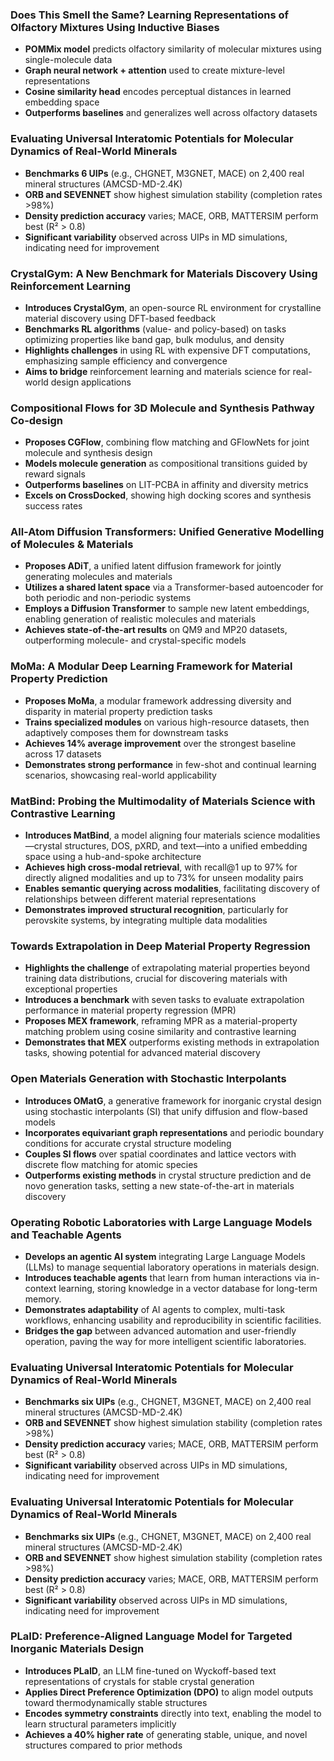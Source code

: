 ### Does This Smell the Same? Learning Representations of Olfactory Mixtures Using Inductive Biases

- **POMMix model** predicts olfactory similarity of molecular mixtures using single-molecule data  
- **Graph neural network + attention** used to create mixture-level representations  
- **Cosine similarity head** encodes perceptual distances in learned embedding space  
- **Outperforms baselines** and generalizes well across olfactory datasets  


### Evaluating Universal Interatomic Potentials for Molecular Dynamics of Real-World Minerals

- **Benchmarks 6 UIPs** (e.g., CHGNET, M3GNET, MACE) on 2,400 real mineral structures (AMCSD-MD-2.4K)  
- **ORB and SEVENNET** show highest simulation stability (completion rates >98%)  
- **Density prediction accuracy** varies; MACE, ORB, MATTERSIM perform best (R² > 0.8)  
- **Significant variability** observed across UIPs in MD simulations, indicating need for improvement  


### CrystalGym: A New Benchmark for Materials Discovery Using Reinforcement Learning
- **Introduces CrystalGym**, an open-source RL environment for crystalline material discovery using DFT-based feedback  
- **Benchmarks RL algorithms** (value- and policy-based) on tasks optimizing properties like band gap, bulk modulus, and density  
- **Highlights challenges** in using RL with expensive DFT computations, emphasizing sample efficiency and convergence  
- **Aims to bridge** reinforcement learning and materials science for real-world design applications  



### Compositional Flows for 3D Molecule and Synthesis Pathway Co-design

- **Proposes CGFlow**, combining flow matching and GFlowNets for joint molecule and synthesis design  
- **Models molecule generation** as compositional transitions guided by reward signals  
- **Outperforms baselines** on LIT-PCBA in affinity and diversity metrics  
- **Excels on CrossDocked**, showing high docking scores and synthesis success rates  

### All-Atom Diffusion Transformers: Unified Generative Modelling of Molecules & Materials

- **Proposes ADiT**, a unified latent diffusion framework for jointly generating molecules and materials  
- **Utilizes a shared latent space** via a Transformer-based autoencoder for both periodic and non-periodic systems  
- **Employs a Diffusion Transformer** to sample new latent embeddings, enabling generation of realistic molecules and materials  
- **Achieves state-of-the-art results** on QM9 and MP20 datasets, outperforming molecule- and crystal-specific models  

### MoMa: A Modular Deep Learning Framework for Material Property Prediction

- **Proposes MoMa**, a modular framework addressing diversity and disparity in material property prediction tasks  
- **Trains specialized modules** on various high-resource datasets, then adaptively composes them for downstream tasks  
- **Achieves 14% average improvement** over the strongest baseline across 17 datasets  
- **Demonstrates strong performance** in few-shot and continual learning scenarios, showcasing real-world applicability

### MatBind: Probing the Multimodality of Materials Science with Contrastive Learning

- **Introduces MatBind**, a model aligning four materials science modalities—crystal structures, DOS, pXRD, and text—into a unified embedding space using a hub-and-spoke architecture  
- **Achieves high cross-modal retrieval**, with recall@1 up to 97% for directly aligned modalities and up to 73% for unseen modality pairs  
- **Enables semantic querying across modalities**, facilitating discovery of relationships between different material representations  
- **Demonstrates improved structural recognition**, particularly for perovskite systems, by integrating multiple data modalities

### Towards Extrapolation in Deep Material Property Regression

- **Highlights the challenge** of extrapolating material properties beyond training data distributions, crucial for discovering materials with exceptional properties  
- **Introduces a benchmark** with seven tasks to evaluate extrapolation performance in material property regression (MPR)  
- **Proposes MEX framework**, reframing MPR as a material-property matching problem using cosine similarity and contrastive learning  
- **Demonstrates that MEX** outperforms existing methods in extrapolation tasks, showing potential for advanced material discovery

### Open Materials Generation with Stochastic Interpolants

- **Introduces OMatG**, a generative framework for inorganic crystal design using stochastic interpolants (SI) that unify diffusion and flow-based models  
- **Incorporates equivariant graph representations** and periodic boundary conditions for accurate crystal structure modeling  
- **Couples SI flows** over spatial coordinates and lattice vectors with discrete flow matching for atomic species  
- **Outperforms existing methods** in crystal structure prediction and de novo generation tasks, setting a new state-of-the-art in materials discovery  

### Operating Robotic Laboratories with Large Language Models and Teachable Agents

- **Develops an agentic AI system** integrating Large Language Models (LLMs) to manage sequential laboratory operations in materials design.
- **Introduces teachable agents** that learn from human interactions via in-context learning, storing knowledge in a vector database for long-term memory.
- **Demonstrates adaptability** of AI agents to complex, multi-task workflows, enhancing usability and reproducibility in scientific facilities.
- **Bridges the gap** between advanced automation and user-friendly operation, paving the way for more intelligent scientific laboratories.

### Evaluating Universal Interatomic Potentials for Molecular Dynamics of Real-World Minerals

- **Benchmarks six UIPs** (e.g., CHGNET, M3GNET, MACE) on 2,400 real mineral structures (AMCSD-MD-2.4K)  
- **ORB and SEVENNET** show highest simulation stability (completion rates >98%)  
- **Density prediction accuracy** varies; MACE, ORB, MATTERSIM perform best (R² > 0.8)  
- **Significant variability** observed across UIPs in MD simulations, indicating need for improvement  

### Evaluating Universal Interatomic Potentials for Molecular Dynamics of Real-World Minerals

- **Benchmarks six UIPs** (e.g., CHGNET, M3GNET, MACE) on 2,400 real mineral structures (AMCSD-MD-2.4K)  
- **ORB and SEVENNET** show highest simulation stability (completion rates >98%)  
- **Density prediction accuracy** varies; MACE, ORB, MATTERSIM perform best (R² > 0.8)  
- **Significant variability** observed across UIPs in MD simulations, indicating need for improvement  

### PLaID: Preference-Aligned Language Model for Targeted Inorganic Materials Design

- **Introduces PLaID**, an LLM fine-tuned on Wyckoff-based text representations of crystals for stable crystal generation  
- **Applies Direct Preference Optimization (DPO)** to align model outputs toward thermodynamically stable structures  
- **Encodes symmetry constraints** directly into text, enabling the model to learn structural parameters implicitly  
- **Achieves a 40% higher rate** of generating stable, unique, and novel structures compared to prior methods  
